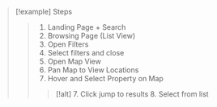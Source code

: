 
> [!example] Steps
>> 1. Landing Page + Search
>> 2. Browsing Page (List View)
>> 3. Open Filters
>> 4. Select filters and close
>> 5. Open Map View
>> 6. Pan Map to View Locations
>> 7. Hover and Select Property on Map
>> >[!alt]
>> >7. Click jump to results
>>> 8. Select from list
> 

